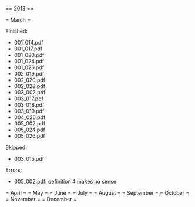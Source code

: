  == 2013 ==
 
 = March =

Finished:
 
- 001_014.pdf
- 001_017.pdf
- 001_020.pdf
- 001_024.pdf
- 001_026.pdf
- 002_019.pdf
- 002_020.pdf
- 002_028.pdf
- 003_002.pdf
- 003_017.pdf
- 003_018.pdf
- 003_019.pdf
- 004_026.pdf
- 005_002.pdf
- 005_024.pdf
- 005_026.pdf

Skipped:

- 003_015.pdf

Errors:

- 005_002.pdf: definition 4 makes no sense

 = April =
 = May =
 = June =
 = July =
 = August =
 = September =
 = October =
 = November =
 = December =
